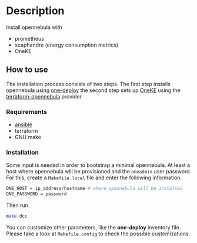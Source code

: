 # Description

Install opennebula with
- prometheus
- scaphandre (energy consumption metrics)
- OneKE


## How to use

The installation process consists of two steps. The first step installs opennebula using [one-deploy](https://github.com/OpenNebula/one-deploy) the second step sets up [OneKE](https://github.com/OpenNebula/one-apps/wiki/oneke_intro) using the [terraform-opennebula](https://registry.terraform.io/providers/OpenNebula/opennebula/latest/docs) provider

### Requirements

- [ansible](https://github.com/OpenNebula/one-deploy/wiki/sys_reqs#requirements)
- terraform
- GNU make

### Installation

Some input is needed in order to bootstrap a minimal opennebula. At least a host where opennebula will be provisioned and the `oneadmin` user password. For this, create a `Makefile.local` file and enter the following information.

```bash
ONE_HOST = ip_address/hostname # where opennebula will be installed
ONE_PASSWORD = password
```

Then run

```bash
make dcc
```

You can customize other parameters, like the **one-deploy** inventory file. Please take a look at `Makefile.config` to check the possible customizations.





